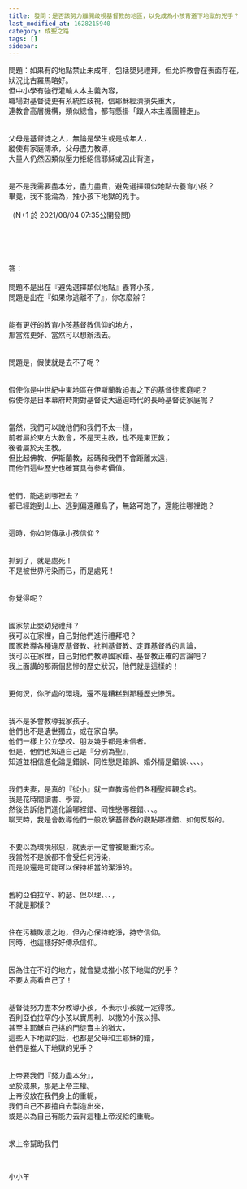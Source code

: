 ```yaml
---
title: 發問：是否該努力離開歧視基督教的地區，以免成為小孩背道下地獄的兇手？
last_modified_at: 1628215940
category: 成聖之路
tags: []
sidebar: 
---
```


<div>
<div>問題：如果有的地點禁止未成年，包括嬰兒禮拜，但允許教會在表面存在，</div>
<div>狀況比古羅馬略好。</div>
<div>但中小學有強行灌輸人本主義內容，</div>
<div>職場對基督徒更有系統性歧視，信耶穌經濟損失重大，</div>
<div>連教會高層機構，類似總會，都有懸掛「跟人本主義團體走」。</div>
<div> </div>
<div> </div>
<div>父母是基督徒之人，無論是學生或是成年人，</div>
<div>縱使有家庭傳承，父母盡力教導，</div>
<div>大量人仍然因類似壓力拒絕信耶穌或因此背道，</div>
<div> </div>
<div> </div>
<div>是不是我需要盡本分，盡力盡責，避免選擇類似地點去養育小孩？</div>
<div>畢竟，我不能淪為，推小孩下地獄的兇手。</div>
<div> </div>
<div>（N+1 於 2021/08/04 07:35公開發問）</div>
<div> </div>
<div> </div>
<div> </div>
<div> </div>
<div> </div>
<div>答：</div>
<div> </div>
<div>問題不是出在『避免選擇類似地點』養育小孩，</div>
<div>問題是出在『如果你逃離不了』，你怎麼辦？</div>
<div> </div>
<div> </div>
<div>能有更好的教育小孩基督教信仰的地方，</div>
<div>那當然更好、當然可以想辦法去。</div>
<div> </div>
<div> </div>
<div>問題是，假使就是去不了呢？</div>
<div> </div>
<div> </div>
<div>假使你是中世紀中東地區在伊斯蘭教迫害之下的基督徒家庭呢？</div>
<div>假使你是日本幕府時期對基督徒大逼迫時代的長崎基督徒家庭呢？</div>
<div> </div>
<div> </div>
<div>當然，我們可以說他們和我們不太一樣，</div>
<div>前者屬於東方大教會，不是天主教，也不是東正教；</div>
<div>後者屬於天主教。</div>
<div>但比起佛教、伊斯蘭教，起碼和我們不會距離太遠，</div>
<div>而他們這些歷史也確實具有參考價值。</div>
<div> </div>
<div> </div>
<div>他們，能逃到哪裡去？</div>
<div>都已經跑到山上、逃到偏遠離島了，無路可跑了，還能往哪裡跑？</div>
<div> </div>
<div> </div>
<div>這時，你如何傳承小孩信仰？</div>
<div> </div>
<div> </div>
<div>抓到了，就是處死！</div>
<div>不是被世界污染而已，而是處死！</div>
<div> </div>
<div> </div>
<div>你覺得呢？</div>
<div> </div>
<div> </div>
<div>國家禁止嬰幼兒禮拜？</div>
<div>我可以在家裡，自己對他們進行禮拜吧？</div>
<div>國家教導各種違反基督教、批判基督教、定罪基督教的言論，</div>
<div>我可以在家裡，自己對他們教導國家錯、基督教正確的言論吧？</div>
<div>我上面講的那兩個悲慘的歷史狀況，他們就是這樣的！</div>
<div> </div>
<div> </div>
<div>更何況，你所處的環境，還不是糟糕到那種歷史慘況。</div>
<div> </div>
<div> </div>
<div>我不是多會教導我家孩子。</div>
<div>他們也不是遺世獨立，或在家自學。</div>
<div>他們一樣上公立學校、朋友幾乎都是未信者。</div>
<div>但是，他們也知道自己是『分別為聖』，</div>
<div>知道並相信進化論是錯誤、同性戀是錯誤、婚外情是錯誤、、、、。</div>
<div> </div>
<div> </div>
<div>我們夫妻，是真的『從小』就一直教導他們各種聖經觀念的。</div>
<div>我是花時間讀書、學習，</div>
<div>然後告訴他們進化論哪裡錯、同性戀哪裡錯、、、。</div>
<div>聊天時，我是會教導他們一般攻擊基督教的觀點哪裡錯、如何反駁的。</div>
<div> </div>
<div> </div>
<div>不要以為環境邪惡，就表示一定會被嚴重污染。</div>
<div>我當然不是說都不會受任何污染，</div>
<div>而是說還是可能可以保持相當的潔淨的。</div>
<div> </div>
<div> </div>
<div>舊約亞伯拉罕、約瑟、但以理、、、，</div>
<div>不就是那樣？</div>
<div> </div>
<div> </div>
<div>住在污穢敗壞之地，但內心保持乾淨，持守信仰。</div>
<div>同時，也這樣好好傳承信仰。</div>
<div> </div>
<div> </div>
<div>因為住在不好的地方，就會變成推小孩下地獄的兇手？</div>
<div>不要太高看自己了！</div>
<div> </div>
<div> </div>
<div>基督徒努力盡本分教導小孩，不表示小孩就一定得救。</div>
<div>否則亞伯拉罕的小孩以實馬利、以撒的小孩以掃、</div>
<div>甚至主耶穌自己挑的門徒賣主的猶大，</div>
<div>這些人下地獄的話，也都是父母和主耶穌的錯，</div>
<div>他們是推人下地獄的兇手？</div>
<div> </div>
<div> </div>
<div>上帝要我們『努力盡本分』，</div>
<div>至於成果，那是上帝主權。</div>
<div>上帝沒放在我們身上的重軛，</div>
<div>我們自己不要擅自去製造出來，</div>
<div>或是以為自己有能力去背這種上帝沒給的重軛。</div>
<div> </div>
<div> </div>
<div>求上帝幫助我們</div>
</div>
<p> </p>
<p>小小羊</p>
<p> </p>
